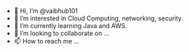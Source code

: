 - 👋 Hi, I’m @vaibhub101
- 👀 I’m interested in Cloud Computing, networking, security.
- 🌱 I’m currently learning Java and AWS.
- 💞️ I’m looking to collaborate on ...
- 📫 How to reach me ...

<!---
vaibhub101/vaibhub101 is a ✨ special ✨ repository because its `README.md` (this file) appears on your GitHub profile.
You can click the Preview link to take a look at your changes.
--->
